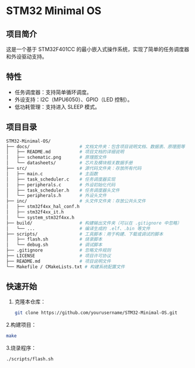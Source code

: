# STM32 Minimal OS

## 项目简介
这是一个基于 STM32F401CC 的最小嵌入式操作系统，实现了简单的任务调度器和外设驱动支持。

## 特性
- 任务调度器：支持简单循环调度。
- 外设支持：I2C（MPU6050）、GPIO（LED 控制）。
- 低功耗管理：支持进入 SLEEP 模式。

## 项目目录
```bash
STM32-Minimal-OS/
├── docs/                   # 文档文件夹：包含项目说明文档、数据表、原理图等
│   ├── README.md           # 项目文档的详细说明
│   ├── schematic.png       # 原理图文件
│   └── datasheets/         # 芯片及模块相关数据手册
├── src/                    # 源代码文件夹：存放所有代码
│   ├── main.c              # 主函数
│   ├── task_scheduler.c    # 任务调度器实现
│   ├── peripherals.c       # 外设初始化代码
│   ├── task_scheduler.h    # 任务调度器头文件
│   └── peripherals.h       # 外设头文件
├── inc/                    # 头文件文件夹：存放公共头文件
│   ├── stm32f4xx_hal_conf.h
│   ├── stm32f4xx_it.h
│   └── system_stm32f4xx.h
├── build/                  # 构建输出文件夹（可以在 .gitignore 中忽略）
│   └── ...                 # 编译生成的 .elf、.bin 等文件
├── scripts/                # 工具脚本：用于构建、下载或调试的脚本
│   ├── flash.sh            # 烧录脚本
│   └── debug.sh            # 调试脚本
├── .gitignore              # 忽略文件规则
├── LICENSE                 # 项目许可协议
├── README.md               # 项目说明文件
└── Makefile / CMakeLists.txt # 构建系统配置文件
```
## 快速开始
1. 克隆本仓库：
   ```bash
   git clone https://github.com/yourusername/STM32-Minimal-OS.git
   ```
2.构建项目：
   ```bash
   make
   ```
3.烧录程序：
   ```bash
   ./scripts/flash.sh
   ```
  
